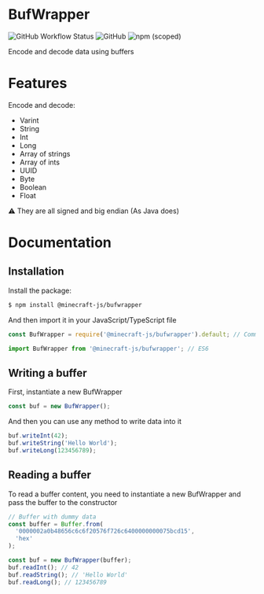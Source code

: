 # BufWrapper

![GitHub Workflow Status](https://img.shields.io/github/workflow/status/MinecraftJS/BufWrapper/Build?style=for-the-badge)
![GitHub](https://img.shields.io/github/license/MinecraftJS/BufWrapper?style=for-the-badge)
![npm (scoped)](https://img.shields.io/npm/v/@minecraft-js/bufwrapper?style=for-the-badge)

Encode and decode data using buffers

# Features

Encode and decode:

- Varint
- String
- Int
- Long
- Array of strings
- Array of ints
- UUID
- Byte
- Boolean
- Float
  
⚠️ They are all signed and big endian (As Java does)

# Documentation

## Installation

Install the package:

```bash
$ npm install @minecraft-js/bufwrapper
```

And then import it in your JavaScript/TypeScript file

```ts
const BufWrapper = require('@minecraft-js/bufwrapper').default; // CommonJS

import BufWrapper from '@minecraft-js/bufwrapper'; // ES6
```

## Writing a buffer

First, instantiate a new BufWrapper

```js
const buf = new BufWrapper();
```

And then you can use any method to write data into it

```js
buf.writeInt(42);
buf.writeString('Hello World');
buf.writeLong(123456789);
```

## Reading a buffer

To read a buffer content, you need to instantiate a new BufWrapper and pass the buffer to the constructor

```js
// Buffer with dummy data
const buffer = Buffer.from(
  '0000002a0b48656c6c6f20576f726c6400000000075bcd15',
  'hex'
);

const buf = new BufWrapper(buffer);
buf.readInt(); // 42
buf.readString(); // 'Hello World'
buf.readLong(); // 123456789
```
